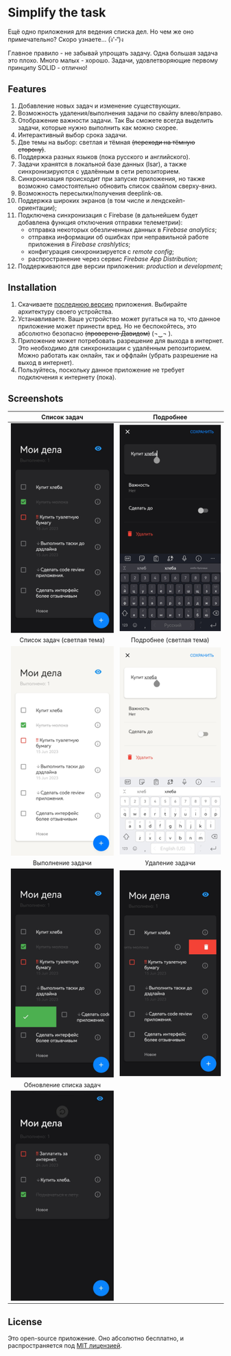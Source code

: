 # Simplify the task

Ещё одно приложения для ведения списка дел. Но чем же оно примечательно? Скоро узнаете... (ง︡'-'︠)ง

Главное правило - не забывай упрощать задачу. Одна большая задача это плохо. Много малых - хорошо. Задачи, удовлетворяющие первому принципу SOLID - отлично!

## Features

1. Добавление новых задач и изменение существующих.
2. Возможность удаления/выполнения задачи по свайпу влево/вправо.
3. Отображение важности задачи. Так Вы сможете всегда выделить задачи, которые нужно выполнить как можно скорее.
4. Интерактивный выбор срока задачи.
5. Две темы на выбор: светлая и тёмная <s>(переходи на тёмную сторону)</s>.
6. Поддержка разных языков (пока русского и английского).
7. Задачи хранятся в локальной базе данных (Isar), а также синхронизируются с удалённым в сети репозиторием.
8. Синхронизация происходит при запуске приложения, но также возможно самостоятельно обновить список свайпом сверху-вниз.
9. Возможность пересылки/получения deeplink-ов.
10. Поддержка широких экранов (в том числе и лендскейп-ориентации);
11. Подключена синхронизация с Firebase (в дальнейшем будет добавлена функция отключения отправки телеметрии):
    - отправка некоторых обезличенных данных в _Firebase analytics_;
    - отправка информации об ошибках при неправильной работе приложения в _Firebase crashlytics_;
    - конфигурация синхронизируется с _remote config_;
    - распространение через сервис _Firebase App Distribution_;
12. Поддерживаются две версии приложения: _production_ и _development_;

## Installation

1. Скачиваете [последнюю версию][latest_release] приложения. Выбирайте архитектуру своего устройства.
2. Устанавливаете. Ваше устройство может ругаться на то, что данное приложение может принести вред.
   Но не беспокойтесь, это абсолютно безопасно <s>(проверено Давидом)</s> (¬‿¬ ).
3. Приложение может потребовать разрешение для выхода в интернет. Это необходимо для синхронизации с удалённым репозиторием. Можно работать как онлайн, так и оффлайн (убрать разрешение на выход в интернет).
4. Пользуйтесь, поскольку данное приложение не требует подключения к интернету (пока).

## Screenshots

|             Список задач              |          Подробнее          |
| :-----------------------------------: | :-------------------------: |
|    ![Task List][screen_task_list]     |    ![Task][screen_task]     |
|      Список задач (светлая тема)      |  Подробнее (светлая тема)   |
| ![Task List][screen_task_list_light]  | ![Task][screen_task_light]  |
|           Выполнение задачи           |       Удаление задачи       |
|  ![Task List][screen_task_complete]   | ![Task][screen_task_delete] |
|        Обновление списка задач        |                             |
| ![Task List][screen_task_list_update] |                             |

## License

Это open-source приложение. Оно абсолютно бесплатно, и распространяется под [MIT лицензией][license].

[latest_release]: https://github.com/leshgun/simplify_the_task/releases/latest
[license]: LICENSE
[screen_task_list]: docs/images/task_list.png
[screen_task]: docs/images/task.png "Task"
[screen_task_list_light]: docs/images/task_list_light.png
[screen_task_light]: docs/images/task_light.png "Task"
[screen_task_complete]: docs/images/task_complete.png
[screen_task_delete]: docs/images/task_delete.png "Task"
[screen_task_list_update]: docs/images/task_list_update.png
